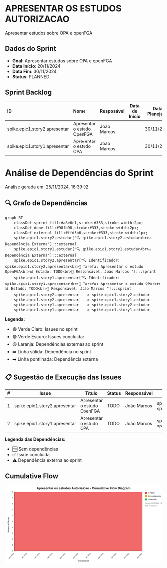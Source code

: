 
# APRESENTAR OS ESTUDOS AUTORIZACAO
Apresentar estudos sobre OPA e openFGA

## Dados do Sprint
* **Goal**:  Apresentar estudos sobre OPA e openFGA
* **Data Início**: 20/11/2024
* **Data Fim**: 30/11/2024
* **Status**: PLANNED
## Sprint Backlog

|ID |Nome |Resposável |Data de Inicío | Data Planejada | Status|
|:----    |:----|:--------  |:-------:       | :----------:  | :---: |
|spike.epic1.story2.apresentar|Apresentar o estudo OpenFGA|João Marcos ||30/11/2024|TODO|
|spike.epic1.story1.apresentar|Apresentar o estudo OPA|João Marcos ||30/11/2024|TODO|

# Análise de Dependências do Sprint

Análise gerada em: 25/11/2024, 16:39:02

## 🔍 Grafo de Dependências

```mermaid
graph BT
    classDef sprint fill:#a8e6cf,stroke:#333,stroke-width:2px;
    classDef done fill:#98fb98,stroke:#333,stroke-width:2px;
    classDef external fill:#ffd3b6,stroke:#333,stroke-width:1px;
    spike.epic1.story2.estudar["🔍 spike.epic1.story2.estudar<br>⚠️ Dependência Externa"]:::external
    spike.epic1.story1.estudar["🔍 spike.epic1.story1.estudar<br>⚠️ Dependência Externa"]:::external
    spike.epic1.story2.apresentar["🔍 Identificador: spike.epic1.story2.apresentar<br>📝 Tarefa: Apresentar o estudo OpenFGA<br>📊 Estado: TODO<br>👤 Responsável: João Marcos "]:::sprint
    spike.epic1.story1.apresentar["🔍 Identificador: spike.epic1.story1.apresentar<br>📝 Tarefa: Apresentar o estudo OPA<br>📊 Estado: TODO<br>👤 Responsável: João Marcos "]:::sprint
    spike.epic1.story2.apresentar -.-> spike.epic1.story2.estudar
    spike.epic1.story2.apresentar -.-> spike.epic1.story1.estudar
    spike.epic1.story1.apresentar -.-> spike.epic1.story2.estudar
    spike.epic1.story1.apresentar -.-> spike.epic1.story1.estudar
```

**Legenda:**
- 🟢 Verde Claro: Issues no sprint
- 🟢 Verde Escuro: Issues concluídas
- 🟡 Laranja: Dependências externas ao sprint
- ➡️ Linha sólida: Dependência no sprint
- ➡️ Linha pontilhada: Dependência externa

## 📋 Sugestão de Execução das Issues

| # | Issue | Título | Status | Responsável | Dependências |
|---|-------|--------|--------|-------------|---------------|
| 1 | spike.epic1.story2.apresentar | Apresentar o estudo OpenFGA | TODO | João Marcos  | spike.epic1.story2.estudar⚠️, spike.epic1.story1.estudar⚠️ |
| 2 | spike.epic1.story1.apresentar | Apresentar o estudo OPA | TODO | João Marcos  | spike.epic1.story2.estudar⚠️, spike.epic1.story1.estudar⚠️ |

**Legenda das Dependências:**
- 🆓 Sem dependências
- ✅ Issue concluída
- ⚠️ Dependência externa ao sprint



## Cumulative Flow
![ Cumulative Flow](./charts/cfd-apresentar.svg)


